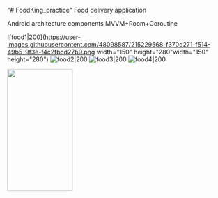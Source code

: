 "# FoodKing_practice" 
Food delivery application

Android architecture components MVVM+Room+Coroutine

![food1|200](https://user-images.githubusercontent.com/48098587/215229568-f370d271-f514-49b5-9f3e-f4c2fbcd27b9.png width="150" height="280"width="150" height="280")
![food2|200](https://user-images.githubusercontent.com/48098587/215229571-0d5a00d0-7ff5-4452-b2b6-92c6090a953b.png)
![food3|200](https://user-images.githubusercontent.com/48098587/215229574-74a79b11-3688-4aa7-a3ea-990daf29567f.png)
![food4|200](https://user-images.githubusercontent.com/48098587/215229579-6581bac7-7808-4739-8d11-86088f07c3a3.png)

<img src="https://user-images.githubusercontent.com/48098587/215229568-f370d271-f514-49b5-9f3e-f4c2fbcd27b9.png " width="150" height="280">
